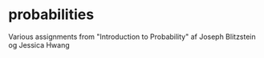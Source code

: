 # probabilities
Various assignments from "Introduction to Probability" af Joseph Blitzstein og Jessica Hwang
